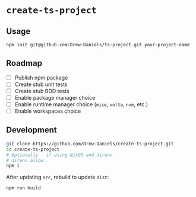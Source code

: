 # `create-ts-project`

## Usage

```bash
npm init git@github.com:Drew-Daniels/ts-project.git your-project-name
```

## Roadmap

- [ ] Publish npm package
- [ ] Create stub unit tests
- [ ] Create stub BDD tests
- [ ] Enable package manager choice
- [ ] Enable runtime manager choice (`mise`, `volta`, `nvm`, etc.)
- [ ] Enable workspaces choice

## Development

```bash
git clone https://github.com/Drew-Daniels/create-ts-project.git
cd create-ts-project
# Optionally - if using NixOS and direnv
# direnv allow .
npm i
```

After updating `src`, rebuild to update `dist`:

```bash
npm run build
```
